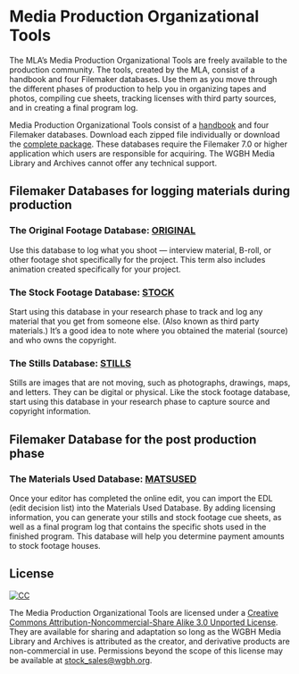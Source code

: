 # Media Production Organizational Tools
  
The MLA’s Media Production Organizational Tools are freely available to the production community. The tools, created by the MLA, consist of a handbook and four Filemaker databases. Use them as you move through the different phases of production to help you in organizing tapes and photos, compiling cue sheets, tracking licenses with third party sources, and in creating a final program log.

Media Production Organizational Tools consist of a [handbook](https://s3.amazonaws.com/openvault.wgbh.org/resources/mpot/MPOT_Handbook.pdf) and four Filemaker databases. Download each zipped file individually or download the [complete package](https://s3.amazonaws.com/openvault.wgbh.org/resources/mpot/MPOT_all.zip). These databases require the Filemaker 7.0 or higher application which users are responsible for acquiring. The WGBH Media Library and Archives cannot offer any technical support.

## Filemaker Databases for logging materials during production
    
### The Original Footage Database: [ORIGINAL](https://s3.amazonaws.com/openvault.wgbh.org/resources/mpot/Original_fp7.zip)
      
Use this database to log what you shoot &mdash; interview material, B-roll, or other footage shot specifically for the project. This term also includes animation created specifically for your project.

### The Stock Footage Database: [STOCK](https://s3.amazonaws.com/openvault.wgbh.org/resources/mpot/Stock_fp7.zip)

Start using this database in your research phase to track and log any material that you get from someone else. (Also known as third party materials.) It’s a good idea to note where you obtained the material (source) and who owns the copyright.

### The Stills Database: [STILLS](https://s3.amazonaws.com/openvault.wgbh.org/resources/mpot/Stills_fp7.zip)

Stills are images that are not moving, such as photographs, drawings, maps, and letters. They can be digital or physical. Like the stock footage database, start using this database in your research phase to capture source and copyright information.

## Filemaker Database for the post production phase

### The Materials Used Database: [MATSUSED](https://s3.amazonaws.com/openvault.wgbh.org/resources/mpot/MatsUsed_fp7.zip)

Once your editor has completed the online edit, you can import the EDL (edit decision list) into the Materials Used Database. By adding licensing information, you can generate your stills and stock footage cue sheets, as well as a final program log that contains the specific shots used in the finished program. This database will help you determine payment amounts to stock footage houses.

## License

[![CC](http://i.creativecommons.org/l/by-nc-sa/3.0/80x15.png)](http://creativecommons.org/licenses/by-nc-sa/3.0/)

The Media Production Organizational Tools are licensed under a [Creative Commons Attribution-Noncommercial-Share Alike 3.0 Unported License](http://creativecommons.org/licenses/by-nc-sa/3.0/). They are available for sharing and adaptation so long as the WGBH Media Library and Archives is attributed as the creator, and derivative products are non-commercial in use. Permissions beyond the scope of this license may be available at stock_sales@wgbh.org.
  
  
  
